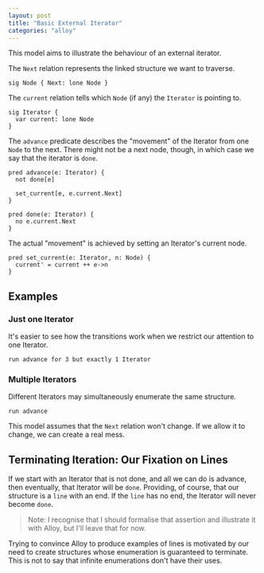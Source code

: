 ```yaml
---
layout: post
title: "Basic External Iterator"
categories: "alloy"
---
```


This model aims to illustrate the behaviour of an external iterator.

The `Next` relation represents the linked structure we want to traverse.

```alloy
sig Node { Next: lone Node }
```

The `current` relation tells which `Node` (if any) the `Iterator` is pointing to.

```alloy
sig Iterator {
  var current: lone Node
}
```

The `advance` predicate describes the "movement" of the Iterator from one `Node` to the next.  There might not be a next node, though, in which case we say that the iterator is `done`.

```alloy
pred advance(e: Iterator) {
  not done[e]

  set_current[e, e.current.Next]
}

pred done(e: Iterator) {
  no e.current.Next
}
```

The actual "movement" is achieved by setting an Iterator's current node.

```alloy
pred set_current(e: Iterator, n: Node) {
  current' = current ++ e->n
}
```



## Examples

### Just one Iterator

It's easier to see how the transitions work when we restrict our attention to one Iterator.

```alloy
run advance for 3 but exactly 1 Iterator
```

### Multiple Iterators

Different Iterators may simultaneously enumerate the same structure.

```alloy
run advance
```

This model assumes that the `Next` relation won't change.  If we allow it to change, we can create a real mess.

## Terminating Iteration: Our Fixation on Lines

If we start with an Iterator that is not done, and all we can do is advance, then eventually, that Iterator will be `done`.  Providing, of course, that our structure is a `line` with an end.  If the `line` has no end, the Iterator will never become `done`. 

> Note: I recognise that I should formalise that assertion and illustrate it with Alloy, but I'll leave that for now.

Trying to convince Alloy to produce examples of lines is motivated by our need to create structures whose enumeration is guaranteed to terminate. This is not to say that infinite enumerations don't have their uses.

